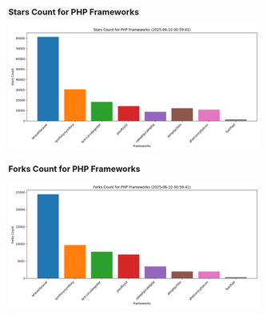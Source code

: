 ### Stars Count for PHP Frameworks

![Stars Chart](./archive/charts/20250610005941_stars_count.png)

### Forks Count for PHP Frameworks

![Forks Chart](./archive/charts/20250610005941_forks_count.png)

